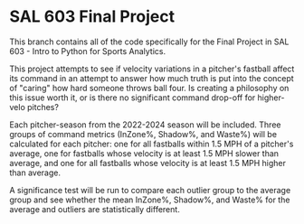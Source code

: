 # SAL 603 Final Project

This branch contains all of the code specifically for the Final Project in SAL 603 - Intro to Python for Sports Analytics. 

This project attempts to see if velocity variations in a pitcher's fastball affect its command in an attempt to answer how much truth is put into the concept of "caring" how hard someone throws ball four. Is creating a philosophy on this issue worth it, or is there no significant command drop-off for higher-velo pitches?

Each pitcher-season from the 2022-2024 season will be included. Three groups of command metrics (InZone%, Shadow%, and Waste%) will be calculated for each pitcher: one for all fastballs within 1.5 MPH of a pitcher's average, one for fastballs whose velocity is at least 1.5 MPH slower than average, and one for all fastballs whose velocity is at least 1.5 MPH higher than average.

A significance test will be run to compare each outlier group to the average group and see whether the mean InZone%, Shadow%, and Waste% for the average and outliers are statistically different.

